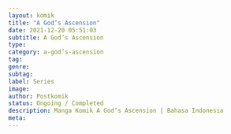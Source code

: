 ```yaml
---
layout: komik
title: "A God’s Ascension"
date: 2021-12-20 05:51:03
subtitle: A God’s Ascension
type: 
category: a-god’s-ascension
tag: 
genre: 
subtag: 
label: Series
image: 
author: Postkomik
status: Ongoing / Completed
description: Manga Komik A God’s Ascension | Bahasa Indonesia
meta: 
---
```


